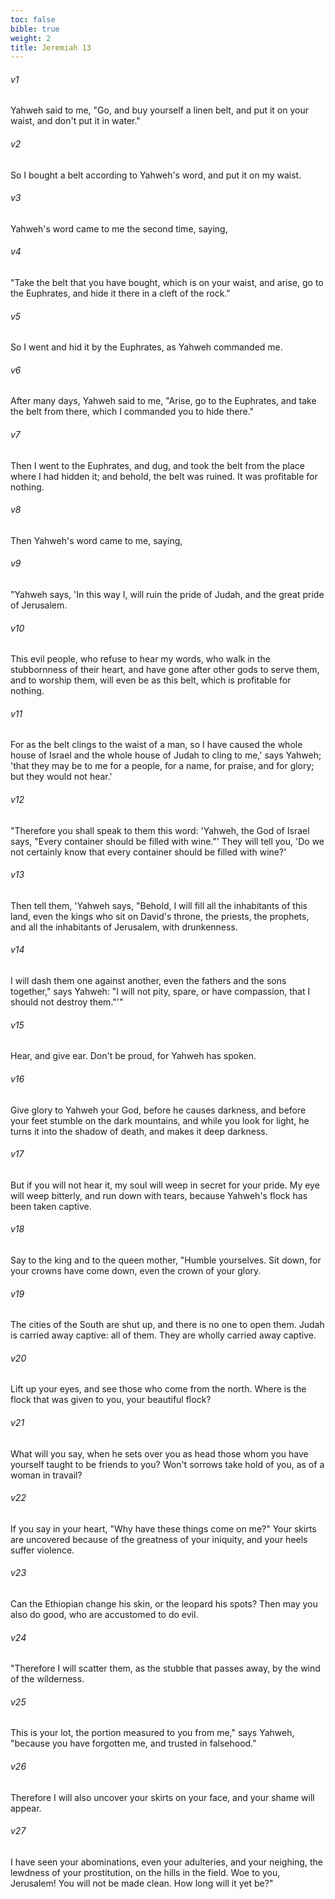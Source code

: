 ```yaml
---
toc: false
bible: true
weight: 2
title: Jeremiah 13
---
```




###### v1 
Yahweh said to me, "Go, and buy yourself a linen belt, and put it on your waist, and don't put it in water." 

###### v2 
So I bought a belt according to Yahweh's word, and put it on my waist. 

###### v3 
Yahweh's word came to me the second time, saying, 

###### v4 
"Take the belt that you have bought, which is on your waist, and arise, go to the Euphrates, and hide it there in a cleft of the rock." 

###### v5 
So I went and hid it by the Euphrates, as Yahweh commanded me. 

###### v6 
After many days, Yahweh said to me, "Arise, go to the Euphrates, and take the belt from there, which I commanded you to hide there." 

###### v7 
Then I went to the Euphrates, and dug, and took the belt from the place where I had hidden it; and behold, the belt was ruined. It was profitable for nothing. 

###### v8 
Then Yahweh's word came to me, saying, 

###### v9 
"Yahweh says, 'In this way I, will ruin the pride of Judah, and the great pride of Jerusalem. 

###### v10 
This evil people, who refuse to hear my words, who walk in the stubbornness of their heart, and have gone after other gods to serve them, and to worship them, will even be as this belt, which is profitable for nothing. 

###### v11 
For as the belt clings to the waist of a man, so I have caused the whole house of Israel and the whole house of Judah to cling to me,' says Yahweh; 'that they may be to me for a people, for a name, for praise, and for glory; but they would not hear.' 

###### v12 
"Therefore you shall speak to them this word: 'Yahweh, the God of Israel says, "Every container should be filled with wine."' They will tell you, 'Do we not certainly know that every container should be filled with wine?' 

###### v13 
Then tell them, 'Yahweh says, "Behold, I will fill all the inhabitants of this land, even the kings who sit on David's throne, the priests, the prophets, and all the inhabitants of Jerusalem, with drunkenness. 

###### v14 
I will dash them one against another, even the fathers and the sons together," says Yahweh: "I will not pity, spare, or have compassion, that I should not destroy them."'" 

###### v15 
Hear, and give ear. Don't be proud, for Yahweh has spoken. 

###### v16 
Give glory to Yahweh your God, before he causes darkness, and before your feet stumble on the dark mountains, and while you look for light, he turns it into the shadow of death, and makes it deep darkness. 

###### v17 
But if you will not hear it, my soul will weep in secret for your pride. My eye will weep bitterly, and run down with tears, because Yahweh's flock has been taken captive. 

###### v18 
Say to the king and to the queen mother, "Humble yourselves. Sit down, for your crowns have come down, even the crown of your glory. 

###### v19 
The cities of the South are shut up, and there is no one to open them. Judah is carried away captive: all of them. They are wholly carried away captive. 

###### v20 
Lift up your eyes, and see those who come from the north. Where is the flock that was given to you, your beautiful flock? 

###### v21 
What will you say, when he sets over you as head those whom you have yourself taught to be friends to you? Won't sorrows take hold of you, as of a woman in travail? 

###### v22 
If you say in your heart, "Why have these things come on me?" Your skirts are uncovered because of the greatness of your iniquity, and your heels suffer violence. 

###### v23 
Can the Ethiopian change his skin, or the leopard his spots? Then may you also do good, who are accustomed to do evil. 

###### v24 
"Therefore I will scatter them, as the stubble that passes away, by the wind of the wilderness. 

###### v25 
This is your lot, the portion measured to you from me," says Yahweh, "because you have forgotten me, and trusted in falsehood." 

###### v26 
Therefore I will also uncover your skirts on your face, and your shame will appear. 

###### v27 
I have seen your abominations, even your adulteries, and your neighing, the lewdness of your prostitution, on the hills in the field. Woe to you, Jerusalem! You will not be made clean. How long will it yet be?"
